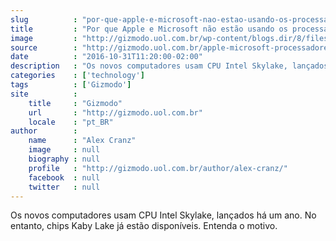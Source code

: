 ```yaml
---
slug          : "por-que-apple-e-microsoft-nao-estao-usando-os-processadores-mais-recentes"
title         : "Por que Apple e Microsoft não estão usando os processadores mais recentes?"
image         : "http://gizmodo.uol.com.br/wp-content/blogs.dir/8/files/2016/10/macbook-pro.jpg"
source        : "http://gizmodo.uol.com.br/apple-microsoft-processadores-antigos/"
date          : "2016-10-31T11:20:00-02:00"
description   : "Os novos computadores usam CPU Intel Skylake, lançados há um ano. No entanto, chips Kaby Lake já estão disponíveis. Entenda o motivo."
categories    : ['technology']
tags          : ['Gizmodo']
site          :
    title     : "Gizmodo"
    url       : "http://gizmodo.uol.com.br"
    locale    : "pt_BR"
author        :
    name      : "Alex Cranz"
    image     : null
    biography : null
    profile   : "http://gizmodo.uol.com.br/author/alex-cranz/"
    facebook  : null
    twitter   : null
---
```


Os novos computadores usam CPU Intel Skylake, lançados há um ano. No entanto, chips Kaby Lake já estão disponíveis. Entenda o motivo.
